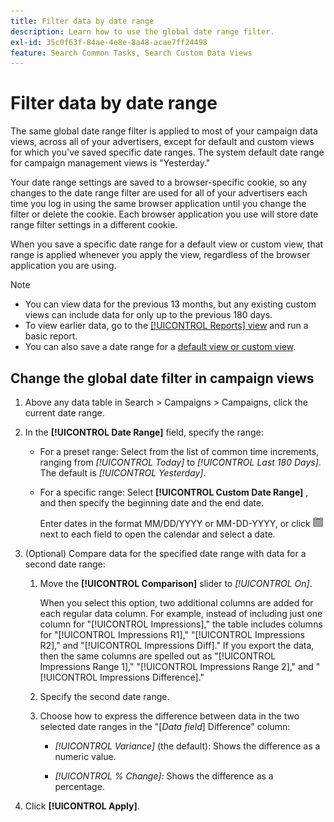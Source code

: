 ```yaml
---
title: Filter data by date range
description: Learn how to use the global date range filter.
exl-id: 35c0f63f-84ae-4e8e-8a48-acae7ff24498
feature: Search Common Tasks, Search Custom Data Views
---
```

# Filter data by date range

The same global date range filter is applied to most of your campaign data views, across all of your advertisers, except for default and custom views for which you've saved specific date ranges. The system default date range for campaign management views is "Yesterday."

Your date range settings are saved to a browser-specific cookie, so any changes to the date range filter are used for all of your advertisers each time you log in using the same browser application until you change the filter or delete the cookie. Each browser application you use will store date range filter settings in a different cookie.

When you save a specific date range for a default view or custom view, that range is applied whenever you apply the view, regardless of the browser application you are using. 

>[!NOTE]
>
>* You can view data for the previous 13 months, but any existing custom views can include data for only up to the previous 180 days.
>* To view earlier data, go to the [[!UICONTROL Reports] view](/help/search-social-commerce/reports/management/basic-advanced/basic-advanced-report-about.md) and run a basic report.
>* You can also save a date range for a [default view or custom view](/help/search-social-commerce/common-tasks/data-views/custom-default-views-manage.md).

## Change the global date filter in campaign views

1. Above any data table in Search \> Campaigns \> Campaigns, click the current date range.

1. In the **[!UICONTROL Date Range]** field, specify the range:

   * For a preset range: Select from the list of common time increments, ranging from *[!UICONTROL Today]* to *[!UICONTROL Last 180 Days]*. The default is *[!UICONTROL Yesterday]*.

   * For a specific range: Select **[!UICONTROL Custom Date Range]** , and then specify the beginning date and the end date.

      Enter dates in the format MM/DD/YYYY or MM-DD-YYYY, or click ![Calendar icon](/help/search-social-commerce/assets/calendar.png "Calendar icon") next to each field to open the calendar and select a date.

1. (Optional) Compare data for the specified date range with data for a second date range:

   1. Move the **[!UICONTROL Comparison]** slider to *[!UICONTROL On]*.

      When you select this option, two additional columns are added for each regular data column. For example, instead of including just one column for "[!UICONTROL Impressions]," the table includes columns for "[!UICONTROL Impressions R1]," "[!UICONTROL Impressions R2]," and "[!UICONTROL Impressions Diff]."  If you export the data, then the same columns are spelled out as "[!UICONTROL Impressions Range 1]," "[!UICONTROL Impressions Range 2]," and "[!UICONTROL Impressions Difference]."

   1. Specify the second date range.

   1. Choose how to express the difference between data in the two selected date ranges in the "\[_Data field_\] Difference" column:

      * *[!UICONTROL Variance]* (the default): Shows the difference as a numeric value.

      * *[!UICONTROL % Change]:*  Shows the difference as a percentage.

1. Click **[!UICONTROL Apply]**.

